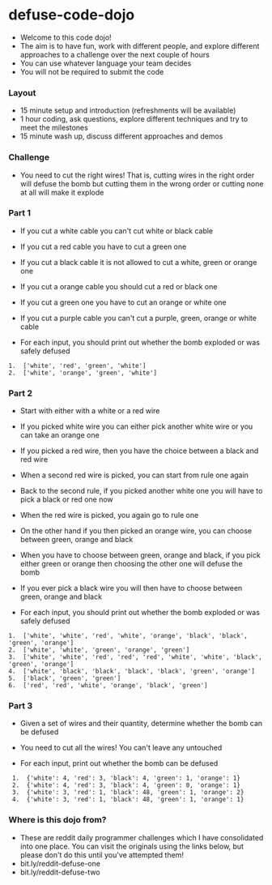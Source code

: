 # defuse-code-dojo
 -  Welcome to this code dojo!
 - The aim is to have fun, work with different people, and explore different approaches to a challenge over the next couple of hours
- You can use whatever language your team decides
- You will not be required to submit the code

### Layout
- 15 minute setup and introduction (refreshments will be available)
- 1 hour coding, ask questions, explore different techniques and try to meet the milestones
- 15 minute wash up, discuss different approaches and demos

### Challenge
- You need to cut the right wires! That is, cutting wires in the right order will defuse the bomb but cutting them in the wrong order or cutting none at all will make it explode

### Part 1
- If you cut a white cable you can't cut white or black cable
- If you cut a red cable you have to cut a green one
- If you cut a black cable it is not allowed to cut a white, green or orange one
- If you cut a orange cable you should cut a red or black one
- If you cut a green one you have to cut an orange or white one
- If you cut a purple cable you can't cut a purple, green, orange or white cable

- For each input, you should print out whether the bomb exploded or was safely defused
 ```
 1.  ['white', 'red', 'green', 'white']
 2.  ['white', 'orange', 'green', 'white']
 ```

### Part 2
- Start with either with a white or a red wire
- If you picked white wire you can either pick another white wire or you can take an orange one
- If you picked a red wire, then you have the choice between a black and red wire
- When a second red wire is picked, you can start from rule one again
- Back to the second rule, if you picked another white one you will have to pick a black or red one now
- When the red wire is picked, you again go to rule one
- On the other hand if you then picked an orange wire, you can choose between green, orange and black
- When you have to choose between green, orange and black, if you pick either green or orange then choosing the other one will defuse the bomb
- If you ever pick a black wire you will then have to choose between green, orange and black

- For each input, you should print out whether the bomb exploded or was safely defused
 ```
 1.  ['white', 'white', 'red', 'white', 'orange', 'black', 'black', 'green', 'orange']
 2.  ['white', 'white', 'green', 'orange', 'green']
 3.  ['white', 'white', 'red', 'red', 'red', 'white', 'white', 'black', 'green', 'orange']
 4.  ['white', 'black', 'black', 'black', 'black', 'green', 'orange']
 5.  ['black', 'green', 'green']
 6.  ['red', 'red', 'white', 'orange', 'black', 'green']
 ```

### Part 3
- Given a set of wires and their quantity, determine whether the bomb can be defused
- You need to cut all the wires! You can't leave any untouched

- For each input, print out whether the bomb can be defused
```
 1.  {'white': 4, 'red': 3, 'black': 4, 'green': 1, 'orange': 1}
 2.  {'white': 4, 'red': 3, 'black': 4, 'green': 0, 'orange': 1}
 3.  {'white': 3, 'red': 1, 'black': 48, 'green': 1, 'orange': 2}
 4.  {'white': 3, 'red': 1, 'black': 48, 'green': 1, 'orange': 1}
 ```

### Where is this dojo from?
- These are reddit daily programmer challenges which I have consolidated into one place. You can visit the originals using the links below, but please don't do this until you've attempted them!
 - bit.ly/reddit-defuse-one
 - bit.ly/reddit-defuse-two
